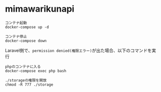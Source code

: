 # mimawarikunapi
```
コンテナ起動
docker-compose up -d

コンテナ停止
docker-compose down
```
Laravel側で、`permission denied(権限エラー)`が出た場合、以下のコマンドを実行
```
phpのコンテナに入る
docker-compose exec php bash

./storageの権限を開放
chmod -R 777 ./storage
```

